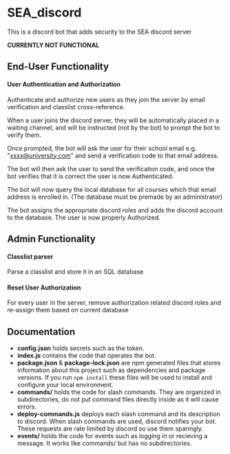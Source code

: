 # SEA_discord
This is a discord bot that adds security to the SEA discord server

**CURRENTLY NOT FUNCTIONAL**

## End-User Functionality

#### User Authentication and Authorization
Authenticate and authorize new users as they join the server by email verification and classlist cross-reference.

When a user joins the discord server, they will be automatically placed in a waiting channel, and will be instructed (not by the bot) to prompt the bot to verify them.

Once prompted, the bot will ask the user for their school email e.g. "xxxx@university.com" and send a verification code to that email address.

The bot will then ask the user to send the verification code, and once the bot verifies that it is correct the user is now Authenticated.

The bot will now query the local database for all courses which that email address is enrolled in. (The database must be premade by an administrator)

The bot assigns the appropriate discord roles and adds the discord account to the database. The user is now properly Authorized.


## Admin Functionality

#### Classlist parser
Parse a classlist and store it in an SQL database

#### Reset User Authorization
For every user in the server, remove authorization related discord roles and re-assign them based on current database


## Documentation

- **config.json** holds secrets such as the token.
- **index.js** contains the code that operates the bot.
- **package.json** & **package-lock.json** are npm generated files that stores information about this project such as dependencies and package versions. If you run `npm install` these files will be used to install and configure your local environment.
- **commands/** holds the code for slash commands. They are organized in subdirectories, do not put command files directly inside as it will cause errors.
- **deploy-commands.js** deploys each slash command and its description to discord. When slash commands are used, discord notifies your bot. These requests are rate limited by discord so use them sparingly.
- **events/** holds the code for events such as logging in or recieving a message. It works like commands/ but has no subdirectories.
